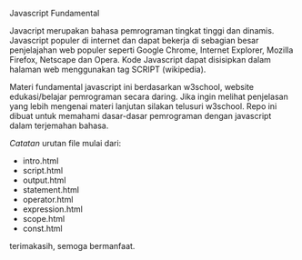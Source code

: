 Javascript Fundamental

Javacript merupakan bahasa pemrograman tingkat tinggi dan dinamis. Javascript populer di internet dan dapat bekerja di sebagian besar penjelajahan web populer seperti Google Chrome, Internet Explorer, Mozilla Firefox, Netscape dan Opera. Kode Javascript dapat disisipkan dalam halaman web menggunakan tag SCRIPT (wikipedia).

Materi fundamental javascript ini berdasarkan w3school, website edukasi/belajar pemrograman secara daring. Jika ingin melihat penjelasan yang lebih mengenai materi lanjutan silakan telusuri w3school. Repo ini dibuat untuk memahami dasar-dasar pemrograman dengan javascript dalam terjemahan bahasa.

_Catatan_ urutan file mulai dari:

- intro.html
- script.html
- output.html
- statement.html
- operator.html
- expression.html
- scope.html
- const.html

terimakasih, semoga bermanfaat.
